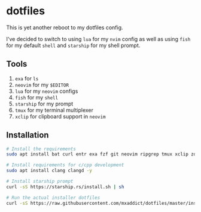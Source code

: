 # dotfiles

This is yet another reboot to my dotfiles config.

I've decided to switch to using `lua` for my `nvim` config as well as using `fish` for my default `shell` and `starship` for my shell prompt.

## Tools
1. `exa` for `ls`
2. `neovim` for my `$EDITOR`
3. `lua` for my `neovim` configs
4. `fish` for my `shell`
5. `starship` for my prompt
6. `tmux` for my terminal multiplexer
7. `xclip` for clipboard support in `neovim`

## Installation
```sh
# Install the requirements
sudo apt install bat curl entr exa fzf git neovim ripgrep tmux xclip zoxide -y

# Install requirements for c/cpp development
sudo apt install clang clangd -y

# Install starship prompt
curl -sS https://starship.rs/install.sh | sh

# Run the actual installer dotfiles
curl -sS https://raw.githubusercontent.com/mxaddict/dotfiles/master/install | sh
```
